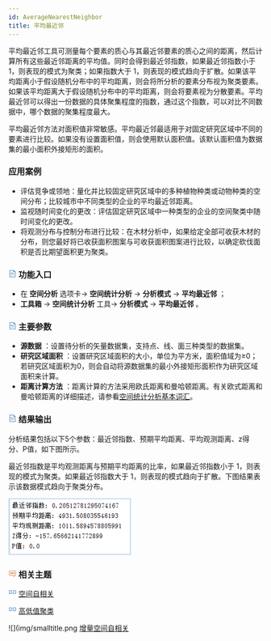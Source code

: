 ```yaml
---
id: AverageNearestNeighbor
title: 平均最近邻
---
```

平均最近邻工具可测量每个要素的质心与其最近邻要素的质心之间的距离，然后计算所有这些最近邻距离的平均值。同时会得到最近邻指数，如果最近邻指数小于 1，则表现的模式为聚类；如果指数大于 1，则表现的模式趋向于扩散。如果该平均距离小于假设随机分布中的平均距离，则会将所分析的要素分布视为聚类要素。如果该平均距离大于假设随机分布中的平均距离，则会将要素视为分散要素。平均最近邻可以得出一份数据的具体聚集程度的指数，通过这个指数，可以对比不同数据中，哪个数据的聚集程度最大。

平均最近邻方法对面积值非常敏感。平均最近邻最适用于对固定研究区域中不同的要素进行比较。如果没有设置面积值，则会使用默认面积值。该默认面积值为数据集的最小面积外接矩形的面积。

### 应用案例

  * 评估竞争或领地：量化并比较固定研究区域中的多种植物种类或动物种类的空间分布；比较城市中不同类型的企业的平均最近邻距离。 
  * 监视随时间变化的更改：评估固定研究区域中一种类型的企业的空间聚类中随时间变化的更改。 
  * 将观测分布与控制分布进行比较：在木材分析中，如果给定全部可收获木材的分布，则您最好将已收获面积图案与可收获面积图案进行比较，以确定砍伐面积是否比期望面积更为聚类。

### ![](../../img/read.gif) 功能入口

  * 在 **空间分析** 选项卡-> **空间统计分析** -> **分析模式** -> **平均最近邻** ；
  * **工具箱** -> **空间统计分析** 工具-> **分析模式** -> **平均最近邻** 。

### ![](../../img/read.gif) 主要参数

  * **源数据** ：设置待分析的矢量数据集，支持点、线、面三种类型的数据集。
  * **研究区域面积** ：设置研究区域面积的大小，单位为平方米，面积值域为≥0；若研究区域面积为0，则会自动将源数据集的最小外接矩形面积作为研究区域面积来计算。
  * **距离计算方法** ：距离计算的方法采用欧氏距离和曼哈顿距离。有关欧式距离和曼哈顿距离的详细描述，请参看[空间统计分析基本词汇](BasicVocabulary#8)。

### ![](../../img/read.gif) 结果输出

分析结果包括以下5个参数：最近邻指数、预期平均距离、平均观测距离、z得分、P值，如下图所示。

最近邻指数是平均观测距离与预期平均距离的比率，如果最近邻指数小于 1，则表现的模式为聚类。如果最近邻指数大于 1，则表现的模式趋向于扩散。下图结果表示该数据模式趋向于聚类分布。

![](img/AverageNearestNeighborResult.png)

### ![](img/seealso.png) 相关主题

![](img/smalltitle.png) [空间自相关](SpatialAutocorrelation)

![](img/smalltitle.png) [高低值聚类](HighLowClustering)

![](img/smalltitle.png [增量空间自相关](IncrementalSpatialAutocorrelation)

